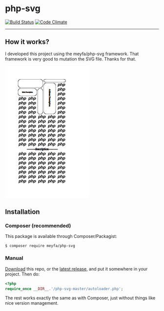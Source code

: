 # php-svg

[![Build Status](https://travis-ci.org/meyfa/php-svg.svg?branch=master)](https://travis-ci.org/meyfa/php-svg)
[![Code Climate](https://codeclimate.com/github/meyfa/php-svg/badges/gpa.svg)](https://codeclimate.com/github/meyfa/php-svg)


---

## How it works?
I developed this project using the meyfa/php-svg framework.
That framework is very good to mutation the SVG file.
Thanks for that. 

![Project Result](new_layout.png)


## Installation

### Composer (recommended)

This package is available through Composer/Packagist:

```
$ composer require meyfa/php-svg
```

### Manual

[Download](https://github.com/meyfa/php-svg/zipball/master) this repo,
or the [latest release](https://github.com/meyfa/php-svg/releases),
and put it somewhere in your project. Then do:

```php
<?php
require_once __DIR__.'/php-svg-master/autoloader.php';
```

The rest works exactly the same as with Composer, just without things like nice
version management.
